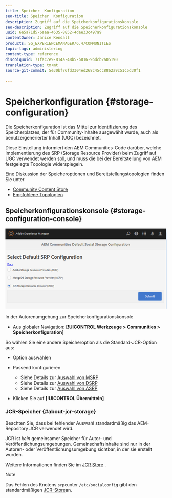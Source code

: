 ```yaml
---
title: Speicher  Konfiguration
seo-title: Speicher  Konfiguration
description: Zugriff auf die Speicherkonfigurationskonsole
seo-description: Zugriff auf die Speicherkonfigurationskonsole
uuid: 6a5a71d5-6aaa-4635-8852-4dae33c497a9
contentOwner: Janice Kendall
products: SG_EXPERIENCEMANAGER/6.4/COMMUNITIES
topic-tags: administering
content-type: reference
discoiquuid: 71fac7e9-814a-48b5-b816-9bdcb2a05190
translation-type: tm+mt
source-git-commit: 5e30bf76fd3304ed268c45cc8862a9c51c5d30f1

---
```



# Speicherkonfiguration {#storage-configuration}

Die Speicherkonfiguration ist das Mittel zur Identifizierung des Speicherplatzes, der für Community-Inhalte ausgewählt wurde, auch als benutzergenerierter Inhalt (UGC) bezeichnet.

Diese Einstellung informiert den AEM Communities-Code darüber, welche Implementierung des SRP (Storage Resource Provider) beim Zugriff auf UGC verwendet werden soll, und muss die bei der Bereitstellung von AEM festgelegte Topologie widerspiegeln.

Eine Diskussion der Speicheroptionen und Bereitstellungstopologien finden Sie unter

* [Community Content Store](working-with-srp.md)
* [Empfohlene Topologien](topologies.md)

## Speicherkonfigurationskonsole {#storage-configuration-console}

![chlimage_1-188](assets/chlimage_1-188.png)

In der Autorenumgebung zur Speicherkonfigurationskonsole

* Aus globaler Navigation: **[!UICONTROL Werkzeuge > Communities > Speicherkonfiguration]**

So wählen Sie eine andere Speicheroption als die Standard-JCR-Option aus:

* Option auswählen
* Passend konfigurieren

   * Siehe Details zur [Auswahl von MSRP](msrp.md#select-msrp)
   * Siehe Details zur [Auswahl von DSRP](dsrp.md#select-dsrp)
   * Siehe Details zur [Auswahl von ASRP](asrp.md#select-asrp)

* Klicken Sie auf **[!UICONTROL Übermitteln]**

### JCR-Speicher {#about-jcr-storage}

Beachten Sie, dass bei fehlender Auswahl standardmäßig das AEM-Repository JCR verwendet wird.

JCR ist *kein* gemeinsamer Speicher für Autor- und Veröffentlichungsumgebungen. Gemeinschaftsinhalte sind nur in der Autoren- oder Veröffentlichungsumgebung sichtbar, in der sie erstellt wurden.

Weitere Informationen finden Sie im [JCR Store](jsrp.md) .

>[!NOTE]
>
>Das Fehlen des Knotens `srpc`unter `/etc/socialconfig` gibt den standardmäßigen [JCR-Store](jsrp.md)an.

